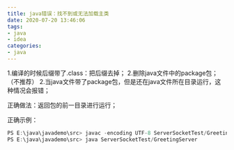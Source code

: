 ```yaml
---
title: java错误：找不到或无法加载主类
date: 2020-07-20 13:46:06
tags:
- java
- idea
categories: 
- java
---
```


1.编译的时候后缀带了.class：把后缀去掉；
2.删除java文件中的package包；（不推荐）
2.当java文件带了package包，但是还在java文件所在目录运行，这种情况会报错；

正确做法：返回包的前一目录进行运行；

正确示例：

```java
PS E:\java\javademo\src> javac -encoding UTF-8 ServerSocketTest/GreetingServer.java
PS E:\java\javademo\src> java ServerSocketTest/GreetingServer
```